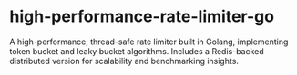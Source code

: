 # high-performance-rate-limiter-go
A high-performance, thread-safe rate limiter built in Golang, implementing token bucket and leaky bucket algorithms. Includes a Redis-backed distributed version for scalability and benchmarking insights.
